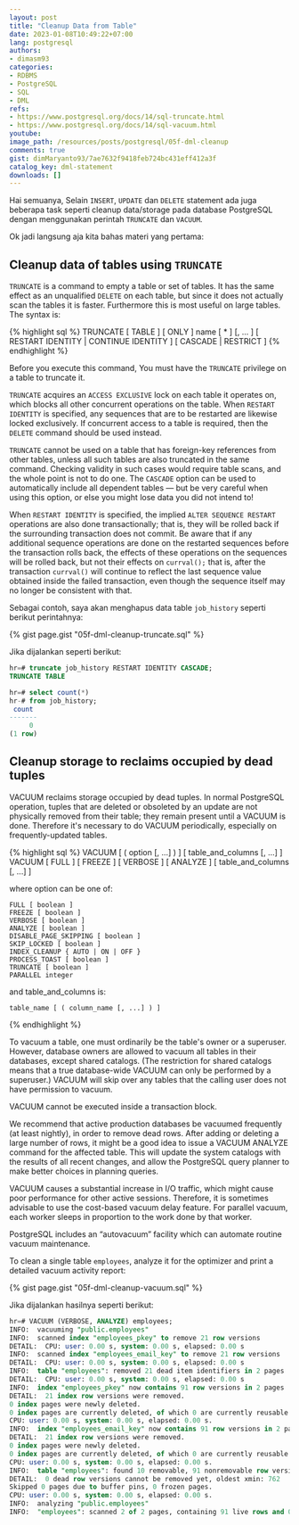 ```yaml
---
layout: post
title: "Cleanup Data from Table"
date: 2023-01-08T10:49:22+07:00
lang: postgresql
authors:
- dimasm93
categories:
- RDBMS
- PostgreSQL
- SQL
- DML
refs: 
- https://www.postgresql.org/docs/14/sql-truncate.html
- https://www.postgresql.org/docs/14/sql-vacuum.html
youtube: 
image_path: /resources/posts/postgresql/05f-dml-cleanup
comments: true
gist: dimMaryanto93/7ae7632f9418feb724bc431eff412a3f
catalog_key: dml-statement
downloads: []
---
```


Hai semuanya, Selain `INSERT`, `UPDATE` dan `DELETE` statement ada juga beberapa task seperti cleanup data/storage pada database PostgreSQL dengan menggunakan perintah `TRUNCATE` dan `VACUUM`.

Ok jadi langsung aja kita bahas materi yang pertama:

<!--more-->

## Cleanup data of tables using `TRUNCATE`

`TRUNCATE` is a command to empty a table or set of tables. It has the same effect as an unqualified `DELETE` on each table, but since it does not actually scan the tables it is faster. Furthermore this is most useful on large tables. The syntax is:

{% highlight sql %}
TRUNCATE [ TABLE ] [ ONLY ] name [ * ] [, ... ]
    [ RESTART IDENTITY | CONTINUE IDENTITY ] [ CASCADE | RESTRICT ]
{% endhighlight %}

Before you execute this command, You must have the `TRUNCATE` privilege on a table to truncate it. 

`TRUNCATE` acquires an `ACCESS EXCLUSIVE` lock on each table it operates on, which blocks all other concurrent operations on the table. When `RESTART IDENTITY` is specified, any sequences that are to be restarted are likewise locked exclusively. If concurrent access to a table is required, then the `DELETE` command should be used instead.

`TRUNCATE` cannot be used on a table that has foreign-key references from other tables, unless all such tables are also truncated in the same command. Checking validity in such cases would require table scans, and the whole point is not to do one. The `CASCADE` option can be used to automatically include all dependent tables — but be very careful when using this option, or else you might lose data you did not intend to!

When `RESTART IDENTITY` is specified, the implied `ALTER SEQUENCE RESTART` operations are also done transactionally; that is, they will be rolled back if the surrounding transaction does not commit. Be aware that if any additional sequence operations are done on the restarted sequences before the transaction rolls back, the effects of these operations on the sequences will be rolled back, but not their effects on `currval();` that is, after the transaction `currval()` will continue to reflect the last sequence value obtained inside the failed transaction, even though the sequence itself may no longer be consistent with that.

Sebagai contoh, saya akan menghapus data table `job_history` seperti berikut perintahnya:

{% gist page.gist "05f-dml-cleanup-truncate.sql" %}

Jika dijalankan seperti berikut:

```sql
hr=# truncate job_history RESTART IDENTITY CASCADE;
TRUNCATE TABLE

hr=# select count(*)
hr-# from job_history;
 count
-------
     0
(1 row)
```

## Cleanup storage to reclaims occupied by dead tuples

VACUUM reclaims storage occupied by dead tuples. In normal PostgreSQL operation, tuples that are deleted or obsoleted by an update are not physically removed from their table; they remain present until a VACUUM is done. Therefore it's necessary to do VACUUM periodically, especially on frequently-updated tables.

{% highlight sql %}
VACUUM [ ( option [, ...] ) ] [ table_and_columns [, ...] ]
VACUUM [ FULL ] [ FREEZE ] [ VERBOSE ] [ ANALYZE ] [ table_and_columns [, ...] ]

where option can be one of:

    FULL [ boolean ]
    FREEZE [ boolean ]
    VERBOSE [ boolean ]
    ANALYZE [ boolean ]
    DISABLE_PAGE_SKIPPING [ boolean ]
    SKIP_LOCKED [ boolean ]
    INDEX_CLEANUP { AUTO | ON | OFF }
    PROCESS_TOAST [ boolean ]
    TRUNCATE [ boolean ]
    PARALLEL integer

and table_and_columns is:

    table_name [ ( column_name [, ...] ) ]
{% endhighlight %}

To vacuum a table, one must ordinarily be the table's owner or a superuser. However, database owners are allowed to vacuum all tables in their databases, except shared catalogs. (The restriction for shared catalogs means that a true database-wide VACUUM can only be performed by a superuser.) VACUUM will skip over any tables that the calling user does not have permission to vacuum.

VACUUM cannot be executed inside a transaction block.

We recommend that active production databases be vacuumed frequently (at least nightly), in order to remove dead rows. After adding or deleting a large number of rows, it might be a good idea to issue a VACUUM ANALYZE command for the affected table. This will update the system catalogs with the results of all recent changes, and allow the PostgreSQL query planner to make better choices in planning queries.

VACUUM causes a substantial increase in I/O traffic, which might cause poor performance for other active sessions. Therefore, it is sometimes advisable to use the cost-based vacuum delay feature. For parallel vacuum, each worker sleeps in proportion to the work done by that worker.

PostgreSQL includes an “autovacuum” facility which can automate routine vacuum maintenance.

To clean a single table `employees`, analyze it for the optimizer and print a detailed vacuum activity report:

{% gist page.gist "05f-dml-cleanup-vacuum.sql" %}

Jika dijalankan hasilnya seperti berikut:

```sql
hr=# VACUUM (VERBOSE, ANALYZE) employees;
INFO:  vacuuming "public.employees"
INFO:  scanned index "employees_pkey" to remove 21 row versions
DETAIL:  CPU: user: 0.00 s, system: 0.00 s, elapsed: 0.00 s
INFO:  scanned index "employees_email_key" to remove 21 row versions
DETAIL:  CPU: user: 0.00 s, system: 0.00 s, elapsed: 0.00 s
INFO:  table "employees": removed 21 dead item identifiers in 2 pages
DETAIL:  CPU: user: 0.00 s, system: 0.00 s, elapsed: 0.00 s
INFO:  index "employees_pkey" now contains 91 row versions in 2 pages
DETAIL:  21 index row versions were removed.
0 index pages were newly deleted.
0 index pages are currently deleted, of which 0 are currently reusable.
CPU: user: 0.00 s, system: 0.00 s, elapsed: 0.00 s.
INFO:  index "employees_email_key" now contains 91 row versions in 2 pages
DETAIL:  21 index row versions were removed.
0 index pages were newly deleted.
0 index pages are currently deleted, of which 0 are currently reusable.
CPU: user: 0.00 s, system: 0.00 s, elapsed: 0.00 s.
INFO:  table "employees": found 10 removable, 91 nonremovable row versions in 2 out of 2 pages
DETAIL:  0 dead row versions cannot be removed yet, oldest xmin: 762
Skipped 0 pages due to buffer pins, 0 frozen pages.
CPU: user: 0.00 s, system: 0.00 s, elapsed: 0.00 s.
INFO:  analyzing "public.employees"
INFO:  "employees": scanned 2 of 2 pages, containing 91 live rows and 0 dead rows; 91 rows in sample, 91 estimated total rows
```